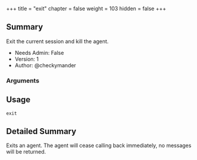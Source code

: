 +++
title = "exit"
chapter = false
weight = 103
hidden = false
+++

## Summary
Exit the current session and kill the agent.

- Needs Admin: False  
- Version: 1  
- Author: @checkymander  

### Arguments

## Usage

```
exit
```


## Detailed Summary

Exits an agent. The agent will cease calling back immediately, no messages will be returned.